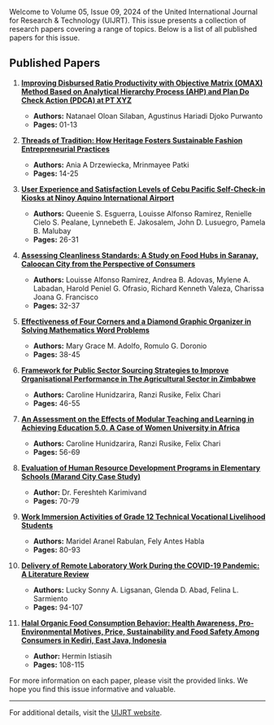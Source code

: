 Welcome to Volume 05, Issue 09, 2024 of the United International Journal for Research & Technology (UIJRT). This issue presents a collection of research papers covering a range of topics. Below is a list of all published papers for this issue.

## Published Papers

1. **[Improving Disbursed Ratio Productivity with Objective Matrix (OMAX) Method Based on Analytical Hierarchy Process (AHP) and Plan Do Check Action (PDCA) at PT XYZ](https://uijrt.com/paper/improving-disbursed-ratio-productivity-objective-matrix-omax-method-based-ahp-pdca-pt-xyz)**
   - **Authors:** Natanael Oloan Silaban, Agustinus Hariadi Djoko Purwanto
   - **Pages:** 01-13

2. **[Threads of Tradition: How Heritage Fosters Sustainable Fashion Entrepreneurial Practices](https://uijrt.com/paper/threads-tradition-how-heritage-fosters-sustainable-fashion-entrepreneurial-practices)**
   - **Authors:** Ania A Drzewiecka, Mrinmayee Patki
   - **Pages:** 14-25

3. **[User Experience and Satisfaction Levels of Cebu Pacific Self-Check-in Kiosks at Ninoy Aquino International Airport](https://uijrt.com/paper/user-experience-satisfaction-levels-cebu-pacific-self-check-in-kiosks-ninoy-aquino-international-airport)**
   - **Authors:** Queenie S. Esguerra, Louisse Alfonso Ramirez, Renielle Cielo S. Pealane, Lynnebeth E. Jakosalem, John D. Lusuegro, Pamela B. Malubay
   - **Pages:** 26-31

4. **[Assessing Cleanliness Standards: A Study on Food Hubs in Saranay, Caloocan City from the Perspective of Consumers](https://uijrt.com/paper/assessing-cleanliness-standards-study-food-hubs-saranay-caloocan-city-perspective-consumers)**
   - **Authors:** Louisse Alfonso Ramirez, Andrea B. Adovas, Mylene A. Labadan, Harold Peniel G. Ofrasio, Richard Kenneth Valeza, Charissa Joana G. Francisco
   - **Pages:** 32-37

5. **[Effectiveness of Four Corners and a Diamond Graphic Organizer in Solving Mathematics Word Problems](https://uijrt.com/paper/effectiveness-four-corners-diamond-graphic-organizer-solving-mathematics-word-problems)**
   - **Authors:** Mary Grace M. Adolfo, Romulo G. Doronio
   - **Pages:** 38-45

6. **[Framework for Public Sector Sourcing Strategies to Improve Organisational Performance in The Agricultural Sector in Zimbabwe](https://uijrt.com/paper/framework-public-sector-sourcing-strategies-improve-organisational-performance-agricultural-sector-zimbabwe)**
   - **Authors:** Caroline Hunidzarira, Ranzi Rusike, Felix Chari
   - **Pages:** 46-55

7. **[An Assessment on the Effects of Modular Teaching and Learning in Achieving Education 5.0. A Case of Women University in Africa](https://uijrt.com/paper/assessment-effects-modular-teaching-learning-achieving-education-5-0-case-women-university-africa)**
   - **Authors:** Caroline Hunidzarira, Ranzi Rusike, Felix Chari
   - **Pages:** 56-69

8. **[Evaluation of Human Resource Development Programs in Elementary Schools (Marand City Case Study)](https://uijrt.com/paper/evaluation-human-resource-development-programs-elementary-schools-marand-city-case-study)**
   - **Author:** Dr. Fereshteh Karimivand
   - **Pages:** 70-79

9. **[Work Immersion Activities of Grade 12 Technical Vocational Livelihood Students](https://uijrt.com/paper/work-immersion-activities-grade-12-technical-vocational-livelihood-students)**
   - **Authors:** Maridel Aranel Rabulan, Fely Antes Habla
   - **Pages:** 80-93

10. **[Delivery of Remote Laboratory Work During the COVID-19 Pandemic: A Literature Review](https://uijrt.com/paper/delivery-remote-laboratory-work-during-covid-19-pandemic-literature-review)**
    - **Authors:** Lucky Sonny A. Ligsanan, Glenda D. Abad, Felina L. Sarmiento
    - **Pages:** 94-107

11. **[Halal Organic Food Consumption Behavior: Health Awareness, Pro-Environmental Motives, Price, Sustainability and Food Safety Among Consumers in Kediri, East Java, Indonesia](https://uijrt.com/paper/halal-organic-food-consumption-behavior)**
    - **Author:** Hermin Istiasih
    - **Pages:** 108-115

For more information on each paper, please visit the provided links. We hope you find this issue informative and valuable.

---

For additional details, visit the [UIJRT website](https://uijrt.com/).
